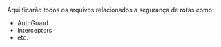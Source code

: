 Aqui ficarão todos os arquivos relacionados a segurança de rotas como:
- AuthGuard
- Interceptors
- etc.